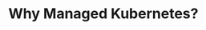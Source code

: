 ---
docType: "Course"
title: "5. Why Managed Kubernetes?"
description: "Learn about the benefits of using managed Kubernetes services and how they can simplify your Kubernetes experience."
lectures: 4
courseTitle: "Why Managed Kubernetes?"
themeColor: "#00B39F"
order: 3
cardImage: "../../../src/images/service-mesh-icons/linkerd-white.svg"
toc:
  [
    "managed-kubernetes",
    "managed-ecosystems",
  ]
---